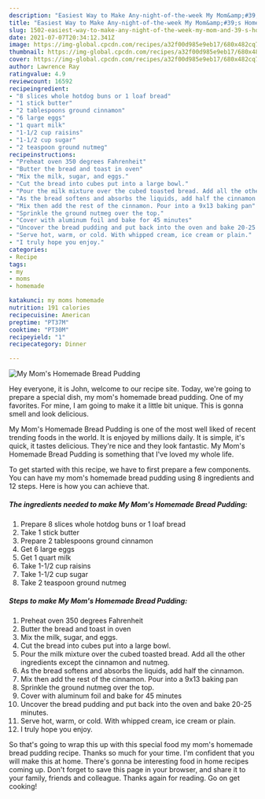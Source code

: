 ```yaml
---
description: "Easiest Way to Make Any-night-of-the-week My Mom&amp;#39;s Homemade Bread Pudding"
title: "Easiest Way to Make Any-night-of-the-week My Mom&amp;#39;s Homemade Bread Pudding"
slug: 1502-easiest-way-to-make-any-night-of-the-week-my-mom-and-39-s-homemade-bread-pudding
date: 2021-07-07T20:34:12.341Z
image: https://img-global.cpcdn.com/recipes/a32f00d985e9eb17/680x482cq70/my-moms-homemade-bread-pudding-recipe-main-photo.jpg
thumbnail: https://img-global.cpcdn.com/recipes/a32f00d985e9eb17/680x482cq70/my-moms-homemade-bread-pudding-recipe-main-photo.jpg
cover: https://img-global.cpcdn.com/recipes/a32f00d985e9eb17/680x482cq70/my-moms-homemade-bread-pudding-recipe-main-photo.jpg
author: Lawrence Ray
ratingvalue: 4.9
reviewcount: 16592
recipeingredient:
- "8 slices whole hotdog buns or 1 loaf bread"
- "1 stick butter"
- "2 tablespoons ground cinnamon"
- "6 large eggs"
- "1 quart milk"
- "1-1/2 cup raisins"
- "1-1/2 cup sugar"
- "2 teaspoon ground nutmeg"
recipeinstructions:
- "Preheat oven 350 degrees Fahrenheit"
- "Butter the bread and toast in oven"
- "Mix the milk, sugar, and eggs."
- "Cut the bread into cubes put into a large bowl."
- "Pour the milk mixture over the cubed toasted bread. Add all the other ingredients except the cinnamon and nutmeg."
- "As the bread softens and absorbs the liquids, add half the cinnamon."
- "Mix then add the rest of the cinnamon. Pour into a 9x13 baking pan"
- "Sprinkle the ground nutmeg over the top."
- "Cover with aluminum foil and bake for 45 minutes"
- "Uncover the bread pudding and put back into the oven and bake 20-25 minutes."
- "Serve hot, warm, or cold. With whipped cream, ice cream or plain."
- "I truly hope you enjoy."
categories:
- Recipe
tags:
- my
- moms
- homemade

katakunci: my moms homemade 
nutrition: 191 calories
recipecuisine: American
preptime: "PT37M"
cooktime: "PT30M"
recipeyield: "1"
recipecategory: Dinner

---
```



![My Mom&#39;s Homemade Bread Pudding](https://img-global.cpcdn.com/recipes/a32f00d985e9eb17/680x482cq70/my-moms-homemade-bread-pudding-recipe-main-photo.jpg)

Hey everyone, it is John, welcome to our recipe site. Today, we're going to prepare a special dish, my mom&#39;s homemade bread pudding. One of my favorites. For mine, I am going to make it a little bit unique. This is gonna smell and look delicious.

My Mom&#39;s Homemade Bread Pudding is one of the most well liked of recent trending foods in the world. It is enjoyed by millions daily. It is simple, it's quick, it tastes delicious. They're nice and they look fantastic. My Mom&#39;s Homemade Bread Pudding is something that I've loved my whole life.




To get started with this recipe, we have to first prepare a few components. You can have my mom&#39;s homemade bread pudding using 8 ingredients and 12 steps. Here is how you can achieve that.

<!--inarticleads1-->

##### The ingredients needed to make My Mom&#39;s Homemade Bread Pudding:

1. Prepare 8 slices whole hotdog buns or 1 loaf bread
1. Take 1 stick butter
1. Prepare 2 tablespoons ground cinnamon
1. Get 6 large eggs
1. Get 1 quart milk
1. Take 1-1/2 cup raisins
1. Take 1-1/2 cup sugar
1. Take 2 teaspoon ground nutmeg




<!--inarticleads2-->

##### Steps to make My Mom&#39;s Homemade Bread Pudding:

1. Preheat oven 350 degrees Fahrenheit
1. Butter the bread and toast in oven
1. Mix the milk, sugar, and eggs.
1. Cut the bread into cubes put into a large bowl.
1. Pour the milk mixture over the cubed toasted bread. Add all the other ingredients except the cinnamon and nutmeg.
1. As the bread softens and absorbs the liquids, add half the cinnamon.
1. Mix then add the rest of the cinnamon. Pour into a 9x13 baking pan
1. Sprinkle the ground nutmeg over the top.
1. Cover with aluminum foil and bake for 45 minutes
1. Uncover the bread pudding and put back into the oven and bake 20-25 minutes.
1. Serve hot, warm, or cold. With whipped cream, ice cream or plain.
1. I truly hope you enjoy.




So that's going to wrap this up with this special food my mom&#39;s homemade bread pudding recipe. Thanks so much for your time. I'm confident that you will make this at home. There's gonna be interesting food in home recipes coming up. Don't forget to save this page in your browser, and share it to your family, friends and colleague. Thanks again for reading. Go on get cooking!
